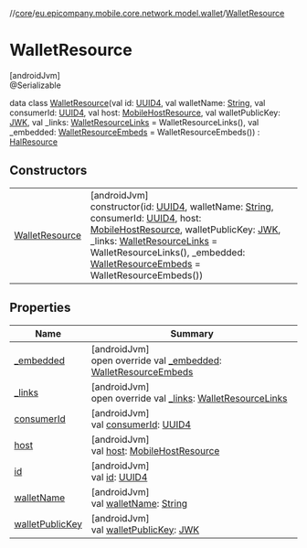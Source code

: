 //[core](../../../index.md)/[eu.epicompany.mobile.core.network.model.wallet](../index.md)/[WalletResource](index.md)

# WalletResource

[androidJvm]\
@Serializable

data class [WalletResource](index.md)(val id: [UUID4](../../eu.epicompany.mobile.core.datatypes/index.md#545543244%2FClasslikes%2F-1060529556), val walletName: [String](https://kotlinlang.org/api/latest/jvm/stdlib/kotlin/-string/index.html), val consumerId: [UUID4](../../eu.epicompany.mobile.core.datatypes/index.md#545543244%2FClasslikes%2F-1060529556), val host: [MobileHostResource](../-mobile-host-resource/index.md), val walletPublicKey: [JWK](../../eu.epicompany.mobile.core.domain.model.authentication/-j-w-k/index.md), val _links: [WalletResourceLinks](../-wallet-resource-links/index.md) = WalletResourceLinks(), val _embedded: [WalletResourceEmbeds](../-wallet-resource-embeds/index.md) = WalletResourceEmbeds()) : [HalResource](../../eu.epicompany.mobile.core.network.hypermedia/-hal-resource/index.md)

## Constructors

| | |
|---|---|
| [WalletResource](-wallet-resource.md) | [androidJvm]<br>constructor(id: [UUID4](../../eu.epicompany.mobile.core.datatypes/index.md#545543244%2FClasslikes%2F-1060529556), walletName: [String](https://kotlinlang.org/api/latest/jvm/stdlib/kotlin/-string/index.html), consumerId: [UUID4](../../eu.epicompany.mobile.core.datatypes/index.md#545543244%2FClasslikes%2F-1060529556), host: [MobileHostResource](../-mobile-host-resource/index.md), walletPublicKey: [JWK](../../eu.epicompany.mobile.core.domain.model.authentication/-j-w-k/index.md), _links: [WalletResourceLinks](../-wallet-resource-links/index.md) = WalletResourceLinks(), _embedded: [WalletResourceEmbeds](../-wallet-resource-embeds/index.md) = WalletResourceEmbeds()) |

## Properties

| Name | Summary |
|---|---|
| [_embedded](_embedded.md) | [androidJvm]<br>open override val [_embedded](_embedded.md): [WalletResourceEmbeds](../-wallet-resource-embeds/index.md) |
| [_links](_links.md) | [androidJvm]<br>open override val [_links](_links.md): [WalletResourceLinks](../-wallet-resource-links/index.md) |
| [consumerId](consumer-id.md) | [androidJvm]<br>val [consumerId](consumer-id.md): [UUID4](../../eu.epicompany.mobile.core.datatypes/index.md#545543244%2FClasslikes%2F-1060529556) |
| [host](host.md) | [androidJvm]<br>val [host](host.md): [MobileHostResource](../-mobile-host-resource/index.md) |
| [id](id.md) | [androidJvm]<br>val [id](id.md): [UUID4](../../eu.epicompany.mobile.core.datatypes/index.md#545543244%2FClasslikes%2F-1060529556) |
| [walletName](wallet-name.md) | [androidJvm]<br>val [walletName](wallet-name.md): [String](https://kotlinlang.org/api/latest/jvm/stdlib/kotlin/-string/index.html) |
| [walletPublicKey](wallet-public-key.md) | [androidJvm]<br>val [walletPublicKey](wallet-public-key.md): [JWK](../../eu.epicompany.mobile.core.domain.model.authentication/-j-w-k/index.md) |
